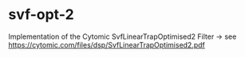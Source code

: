 # svf-opt-2
Implementation of the Cytomic SvfLinearTrapOptimised2 Filter -> see https://cytomic.com/files/dsp/SvfLinearTrapOptimised2.pdf
